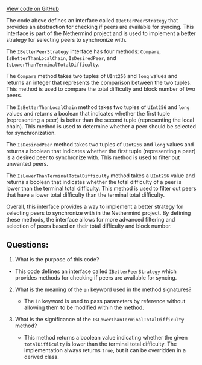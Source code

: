 [View code on GitHub](https://github.com/NethermindEth/nethermind/src/Nethermind/Nethermind.Synchronization/IBetterPeerStrategy.cs)

The code above defines an interface called `IBetterPeerStrategy` that provides an abstraction for checking if peers are available for syncing. This interface is part of the Nethermind project and is used to implement a better strategy for selecting peers to synchronize with.

The `IBetterPeerStrategy` interface has four methods: `Compare`, `IsBetterThanLocalChain`, `IsDesiredPeer`, and `IsLowerThanTerminalTotalDifficulty`. 

The `Compare` method takes two tuples of `UInt256` and `long` values and returns an integer that represents the comparison between the two tuples. This method is used to compare the total difficulty and block number of two peers.

The `IsBetterThanLocalChain` method takes two tuples of `UInt256` and `long` values and returns a boolean that indicates whether the first tuple (representing a peer) is better than the second tuple (representing the local chain). This method is used to determine whether a peer should be selected for synchronization.

The `IsDesiredPeer` method takes two tuples of `UInt256` and `long` values and returns a boolean that indicates whether the first tuple (representing a peer) is a desired peer to synchronize with. This method is used to filter out unwanted peers.

The `IsLowerThanTerminalTotalDifficulty` method takes a `UInt256` value and returns a boolean that indicates whether the total difficulty of a peer is lower than the terminal total difficulty. This method is used to filter out peers that have a lower total difficulty than the terminal total difficulty.

Overall, this interface provides a way to implement a better strategy for selecting peers to synchronize with in the Nethermind project. By defining these methods, the interface allows for more advanced filtering and selection of peers based on their total difficulty and block number.
## Questions: 
 1. What is the purpose of this code?
   - This code defines an interface called `IBetterPeerStrategy` which provides methods for checking if peers are available for syncing.

2. What is the meaning of the `in` keyword used in the method signatures?
   - The `in` keyword is used to pass parameters by reference without allowing them to be modified within the method.

3. What is the significance of the `IsLowerThanTerminalTotalDifficulty` method?
   - This method returns a boolean value indicating whether the given `totalDifficulty` is lower than the terminal total difficulty. The implementation always returns `true`, but it can be overridden in a derived class.